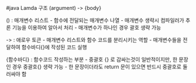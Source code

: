 #java Lamda 구조
(argument) -> {body}


() : 매개변수 리스트
    - 함수에 전달되는 매개변수 나열 
    - 매개변수 생략시 컴파일러가 추론 기능을 이용하여 알아서 처리 
    - 매개변수가 하나인 경우 괄호 생략 가능

-> : 애로우 토큰
    - 매개변수 리스트와 함수 코드를 분리시키는 역할
    - 매개변수들을 전달하여 함수바디{}에 작성된 코드 실행

{함수바디} : 함수코드 작성하는 부분
    - 중괄호 {} 로 감싸는것이 일반적이지만, 한 문장인 경우 중괄호{} 생략 가능
    - 한 문장이더라도 return 문이 있으면 반드시 중괄호로 둘러싸야 함
